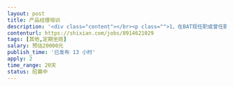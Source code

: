 ```yaml
---                
layout: post       
title: 产品经理培训           
description: '<div class="content"></br><p class="">1、在BAT现任职或曾任职；</br><br/>2、从0到1负责过一款产品；</br><br/>3、任职产品经理3年或以上。</br><br/>在人工智能时代，对产品经理的素质要求越来越高，所以，要开发相应的课程，对产品小白或已任职的产品经理进行个性化培训。</p></br></div>'     
contenturl: https://shixian.com/jobs/8914621029      
tags: [其他,定期坐班]            
salary: 预估20000元          
publish_time: '已发布 13 小时'         
apply: 2                   
time_range: 20天              
status: 招募中                  
---                 
```

